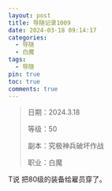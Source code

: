 ```yaml
---
layout: post
title: 导随记录1009
date: 2024-03-18 09:14:17
categories:
  - 导随
  - 白魔
tags:
  - 导随
pin: true
toc: true
comments: true
---
```

> 日期：2024.3.18
>
> 等级：50
>
> 副本：究极神兵破坏作战
>
> 职业：白魔

T说 把80级的装备给雇员穿了。